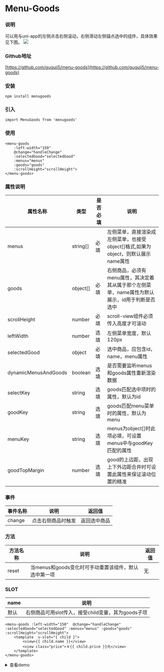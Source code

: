 # Menu-Goods

### 说明

可以用与uni-app的左侧点击右侧滚动，右侧滑动左侧锚点选中的组件，具体效果见下图。
![](http://img-ys011.didistatic.com/static/dc2img/menu-goods.gif)

### Github地址
[https://github.com/guguji5/menu-goods](https://github.com/guguji5/menu-goods)

### 安装
```
npm install menugoods
```

### 引入
```
import MenuGoods from 'menugoods'
```

### 使用

```
<menu-goods 
    :left-width="150"  
    @change="handleChange" 
    :selectedGood="selectedGood" 
    :menus="menus" 
    :goods="goods" 
    :scrollHeight="scrollHeight">
</menu-goods>
```

### 属性说明

|属性名称|类型|是否必填|说明|
|----|----|----|---|
|menus|string[]|必填|左侧菜单，直接渲染成左侧菜单，也接受object[]格式,如果为object，则默认展示name属性|
|goods|object[]|必填|右侧商品，必须有menu属性，其决定着其从属于那个左侧菜单，name属性为默认展示，id用于判断是否选中|
|scrollHeight|number|必填|scroll-view组件必须传入高度才可滚动|
|leftWidth|number|选填|左侧菜单宽度，默认120px|
|selectedGood|object|必填|选中商品，应包含id，name，menu属性|
|dynamicMenusAndGoods|boolean|选填|是否需要监听menus和goods属性重新渲染数据|
|selectKey|string|选填|goods匹配选中项时的属性，默认为id|
|goodKey|string|选填|goods匹配menu菜单时的属性，默认为menu|
|menuKey|string|选填|menus为object[]时此项必填，可设置menus中与goodKey匹配的属性|
|goodTopMargin|number|选填|good的上边距，出现上下外边距合并时可设置此属性来保证滚动位置的精准|

### 事件

|事件名称|说明|返回值|
|----|----|----|
|change|点击右侧商品时触发|返回选中商品|

### 方法

|方法名称|说明|返回值|
|----|----|----|
|reset|当menus和goods变化时可手动重置该组件，默认选中第一项|无|

### SLOT

|name|说明|
|----|----|
|默认|右侧商品可用slot传入，接受child变量，其为goods子项|


```
<menu-goods :left-width="150"  @change="handleChange" :selectedGood="selectedGood" :menus="menus" :goods="goods" :scrollHeight="scrollHeight">
    <template  v-slot="{ child }">
        <view>{{ child.name }}</view>
        <view class="price">￥{{ child.price }}元</view>
    </template>
</menu-goods>
```

<details>
<summary>查看demo</summary>

```
<template>
  <view class="wrapper">
      <h1 id="component-test">西少爷肉夹馍（西二旗店）</h1>
      <menu-goods :left-width="150"  @change="handleChange" :selectedGood="selectedGood" :menus="menus" :goods="goods" :scrollHeight="scrollHeight">
        <template  v-slot="{ child }">
          <view>{{ child.name }}</view>
          <view class="price">￥{{ child.price }}元</view>
        </template>
      </menu-goods>
  </view>
</template>

<script>
import MenuGoods from '../lib/menu-goods.vue'

export default {
  components: {
    MenuGoods,
  },
  data () {
    return {
      selectedGood:{
        id:1,
        menu:'超人气套餐',
        name:'鲜辣鸡肉混沌组合',
        price:29.9
      },
      menus: ['超人气套餐','招牌原味馍','招牌酸辣粉','经典凉皮','鲜汤小混沌'],
      goods: [{
        id:1,
        menu:'超人气套餐',
        name:'鲜辣鸡肉混沌组合',
        price:29.9
      },{
        id:2,
        menu:'超人气套餐',
        name:'健康蔬菜酸辣粉套餐',
        price:34.89
      },{
        id:3,
        menu:'超人气套餐',
        name:'安心自然酸辣粉套餐',
        price:29.9
      },{
        id:4,
        menu:'超人气套餐',
        name:'招牌孜然混沌套餐',
        price:49.9
      },{
        id:5,
        menu:'招牌原味馍',
        name:'健康蔬菜夹馍',
        price:9
      },{
        id:6,
        menu:'招牌原味馍',
        name:'鲜辣鸡肉夹馍',
        price:13.5
      },{
        id:7,
        menu:'招牌原味馍',
        name:'孜然肉夹馍',
        price:12
      },{
        id:8,
        menu:'招牌原味馍',
        name:'腊汁肉夹馍',
        price:13.5
      },{
        id:9,
        menu:'招牌酸辣粉',
        name:'鸡骨浓汤酸辣粉',
        price:20
      },{
        id:10,
        menu:'招牌酸辣粉',
        name:'鸡骨浓汤酸辣粉（大份）',
        price:25
      },{
        id:11,
        menu:'经典凉皮',
        name:'金牌油泼辣子面皮',
        price:21
      },{
        id:12,
        menu:'经典凉皮',
        name:'金牌油麻将面皮',
        price:23
      },{
        id:13,
        menu:'经典凉皮',
        name:'油泼辣子面皮',
        price:23
      },{
        id:14,
        menu:'经典凉皮',
        name:'麻将面皮',
        price:23
      },{
        id:15,
        menu:'鲜汤小混沌',
        name:'麻酱传统鲜肉小混沌',
        price:24
      },{
        id:16,
        menu:'鲜汤小混沌',
        name:'麻酱荠菜鲜肉小混沌',
        price:23
      },{
        id:17,
        menu:'鲜汤小混沌',
        name:'麻酱虾仁鲜肉小混沌',
        price:24
      },{
        id:18,
        menu:'鲜汤小混沌',
        name:'传统鲜肉小混沌',
        price:20
      }],
      scrollHeight: 0
    }
  },
  watch: {

  },
  methods: {
    handleChange (good) {
      this.selectedGood = good
    }
  },
  async mounted () {
    const query = uni.createSelectorQuery().in(this)
    query.select('#component-test').boundingClientRect(res => {
      this.scrollHeight = uni.getSystemInfoSync().windowHeight - res.height 
    }).exec()
  },
}
</script>

<style lang="scss" scoped>
  #component-test{
    text-align: center;
    padding: 10px;
    font-size: x-large;
    background: white;
  }
  .price{
    color:chocolate;
    font-size: 14px;
  }
</style>
```

</details>